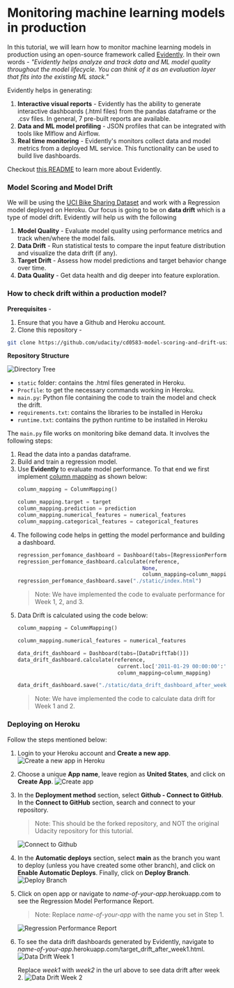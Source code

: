 # Monitoring machine learning models in production

In this tutorial, we will learn how to monitor machine learning models in production using an open-source framework called [Evidently](https://github.com/evidentlyai/evidently). In their own words - *"Evidently helps analyze and track data and ML model quality throughout the model lifecycle. You can think of it as an evaluation layer that fits into the existing ML stack."*

Evidently helps in generating:
1. **Interactive visual reports** - Evidently has the ability to generate interactive dashboards (.html files) from the pandas dataframe or the .csv files. In general, 7 pre-built reports are available.
2. **Data and ML model profiling** - JSON profiles that can be integrated with tools like Mlflow and Airflow.
3. **Real time monitoring** - Evidently's monitors collect data and model metrics from a deployed ML service. This functionality can be used to build live dashboards.

Checkout [this README](https://github.com/evidentlyai/evidently/blob/main/README.md) to learn more about Evidently.

### Model Scoring and Model Drift

We will be using the [UCI Bike Sharing Dataset](https://archive.ics.uci.edu/ml/datasets/bike+sharing+dataset) and work with a Regression model deployed on Heroku. Our focus is going to be on **data drift** which is a type of model drift. Evidently will help us with the following
1. **Model Quality** - Evaluate model quality using performance metrics and track when/where the model fails.
2. **Data Drift** - Run statistical tests to compare the input feature distribution and visualize the data drift (if any).
3. **Target Drift** - Assess how model predictions and target behavior change over time.
4. **Data Quality** - Get data health and dig deeper into feature exploration.

### How to check drift within a production model?

**Prerequisites** - 
1. Ensure that you have a Github and Heroku account.
2. Clone this repository - 
```bash
git clone https://github.com/udacity/cd0583-model-scoring-and-drift-using-evidently.git
```

**Repository Structure**

![Directory Tree](./images/tree.png)
- `static` folder: contains the .html files generated in Heroku.
- `Procfile`: to get the necessary commands working in Heroku.
- `main.py`: Python file containing the code to train the model and check the drift.
- `requirements.txt`: contains the libraries to be installed in Heroku
- `runtime.txt`: contains the python runtime to be installed in Heroku

The `main.py` file works on monitoring bike demand data. It involves the following steps:
1. Read the data into a pandas dataframe.
2. Build and train a regression model.
3. Use **Evidently** to evaluate model performance. To that end we first implement [column mapping](https://github.com/evidentlyai/evidently/blob/main/docs/book/dashboards/column_mapping.md) as shown below:
    ```python
    column_mapping = ColumnMapping()

    column_mapping.target = target
    column_mapping.prediction = prediction
    column_mapping.numerical_features = numerical_features
    column_mapping.categorical_features = categorical_features
    ```
4. The following code helps in getting the model performance and building a dashboard.
    ```python
    regression_perfomance_dashboard = Dashboard(tabs=[RegressionPerformanceTab()])
    regression_perfomance_dashboard.calculate(reference, 
                                            None,  
                                            column_mapping=column_mapping)
    regression_perfomance_dashboard.save("./static/index.html")
    ```
    >Note: We have implemented the code to evaluate performance for Week 1, 2, and 3.
5. Data Drift is calculated using the code below:
    ```python
    column_mapping = ColumnMapping()

    column_mapping.numerical_features = numerical_features

    data_drift_dashboard = Dashboard(tabs=[DataDriftTab()])
    data_drift_dashboard.calculate(reference, 
                                    current.loc['2011-01-29 00:00:00':'2011-02-07 23:00:00'], 
                                    column_mapping=column_mapping)

    data_drift_dashboard.save("./static/data_drift_dashboard_after_week1.html")
    ```
    >Note: We have implemented the code to calculate data drift for Week 1 and 2.

### Deploying on Heroku

Follow the steps mentioned below:
1. Login to your Heroku account and **Create a new app**.
    ![Create a new app in Heroku](./images/heroku_create_new_app.png)
2. Choose a unique **App name**, leave region as **United States**, and click on **Create App**.
    ![Create app](./images/heroku_create_app.png)
3. In the **Deployment method** section, select **Github - Connect to GitHub**. In the **Connect to GitHub** section, search and connect to your repository.
    >Note: This should be the forked repository, and NOT the original Udacity repository for this tutorial.

    ![Connect to Github](./images/heroku_connect_to_github.png)
4. In the **Automatic deploys** section, select **main** as the branch you want to deploy (unless you have created some other branch), and click on **Enable Automatic Deploys**. Finally, click on **Deploy Branch**.
    ![Deploy Branch](./images/heroku_deploy_branch.png)
5. Click on open app or navigate to *name-of-your-app*.herokuapp.com to see the Regression Model Performance Report. 
    >Note: Replace *name-of-your-app* with the name you set in Step 1.
    
    ![Regression Performance Report](./images/heroku_regression_pr.png)
6. To see the data drift dashboards generated by Evidently, navigate to *name-of-your-app*.herokuapp.com/target_drift_after_week1.html. 
    ![Data Drift Week 1](./images/evidently_data_drift_week1.png)

    Replace *week1* with *week2* in the url above to see data drift after week 2.
    ![Data Drift Week 2](./images/evidently_data_drift_week2.png)